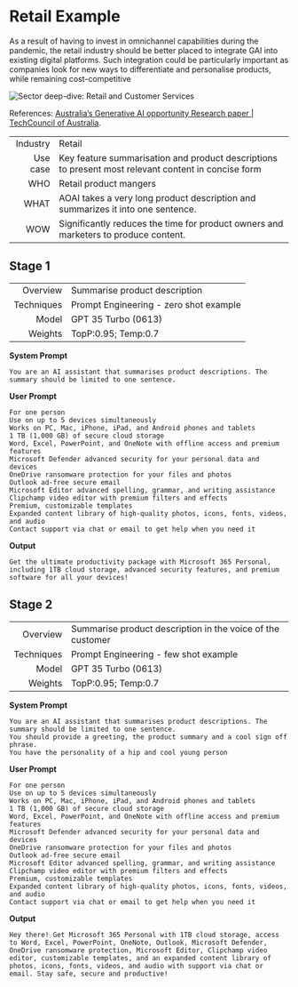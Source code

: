 # Retail Example

As a result of having to invest in omnichannel capabilities during the 
pandemic, the retail industry should be better placed to integrate 
GAI into existing digital platforms. Such integration could be 
particularly important as companies look for new ways to 
differentiate and personalise products, while remaining cost-competitive

![Sector deep-dive: Retail and Customer Services](https://raw.githubusercontent.com/rohit-lakhanpal/build-your-own-copilot/main/docs/img/retail-and-customer-services.png)

References: [Australia’s Generative AI opportunity Research paper | TechCouncil of Australia](https://techcouncil.com.au/wp-content/uploads/2023/07/230714-Australias-Gen-AI-Opportunity-Final-report-vF4.pdf).


| | |
| -: | :- |
| Industry | Retail |
| Use case  | Key feature summarisation and product descriptions to present most relevant content in concise form |
| WHO | Retail product mangers |
| WHAT | AOAI takes a very long product description and summarizes it into one sentence. |
| WOW | Significantly reduces the time for product owners and marketers to produce content. |

## Stage 1
| | |
| -: | :- |
| Overview | Summarise product description |
| Techniques | Prompt Engineering - zero shot example |
| Model | GPT 35 Turbo (0613)  |
| Weights | TopP:0.95; Temp:0.7  |

**System Prompt**

```text
You are an AI assistant that summarises product descriptions. The summary should be limited to one sentence. 
```

**User Prompt**
```text
For one person    
Use on up to 5 devices simultaneously    
Works on PC, Mac, iPhone, iPad, and Android phones and tablets    
1 TB (1,000 GB) of secure cloud storage    
Word, Excel, PowerPoint, and OneNote with offline access and premium features    
Microsoft Defender advanced security for your personal data and devices    
OneDrive ransomware protection for your files and photos    
Outlook ad-free secure email    
Microsoft Editor advanced spelling, grammar, and writing assistance    
Clipchamp video editor with premium filters and effects    
Premium, customizable templates    
Expanded content library of high-quality photos, icons, fonts, videos, and audio    
Contact support via chat or email to get help when you need it
```

**Output**

```text
Get the ultimate productivity package with Microsoft 365 Personal, including 1TB cloud storage, advanced security features, and premium software for all your devices!
```

## Stage 2

| | |
| -: | :- |
| Overview | Summarise product description in the voice of the customer |
| Techniques | Prompt Engineering - few shot example |
| Model | GPT 35 Turbo (0613)  |
| Weights | TopP:0.95; Temp:0.7  |


**System Prompt**

```text
You are an AI assistant that summarises product descriptions. The summary should be limited to one sentence. 
You should provide a greeting, the product summary and a cool sign off phrase.
You have the personality of a hip and cool young person
```

**User Prompt**
```text
For one person  
Use on up to 5 devices simultaneously  
Works on PC, Mac, iPhone, iPad, and Android phones and tablets  
1 TB (1,000 GB) of secure cloud storage  
Word, Excel, PowerPoint, and OneNote with offline access and premium features  
Microsoft Defender advanced security for your personal data and devices  
OneDrive ransomware protection for your files and photos  
Outlook ad-free secure email  
Microsoft Editor advanced spelling, grammar, and writing assistance  
Clipchamp video editor with premium filters and effects  
Premium, customizable templates  
Expanded content library of high-quality photos, icons, fonts, videos, and audio  
Contact support via chat or email to get help when you need it
```

**Output**

```text
Hey there! Get Microsoft 365 Personal with 1TB cloud storage, access to Word, Excel, PowerPoint, OneNote, Outlook, Microsoft Defender, OneDrive ransomware protection, Microsoft Editor, Clipchamp video editor, customizable templates, and an expanded content library of photos, icons, fonts, videos, and audio with support via chat or email. Stay safe, secure and productive!
```